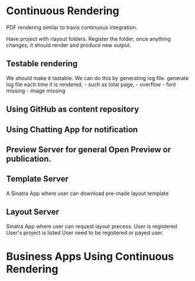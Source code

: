 # Continuous Rendering

PDF rendering similar to travis continuous integration.

Have project with rlayout folders.
Register the folder, once anything changes, it should render and produce new output.

## Testable rendering

We should make it tastable. We can do this by generating log file.
generate log file each time it is rendered, 
	- such as total page, 
	- overflow
	- font missing
	- image missing
	

## Using GitHub as content repository


## Using Chatting App for notification

## Preview Server for general Open Preview or publication.

## Template Server

A Sinatra App where user can download pre-made layout template

## Layout Server

Sinatra App where user can request layout precess.
User is registered 
User's project is listed
User need to be registered or payed user.


	
# Business Apps Using Continuous Rendering

